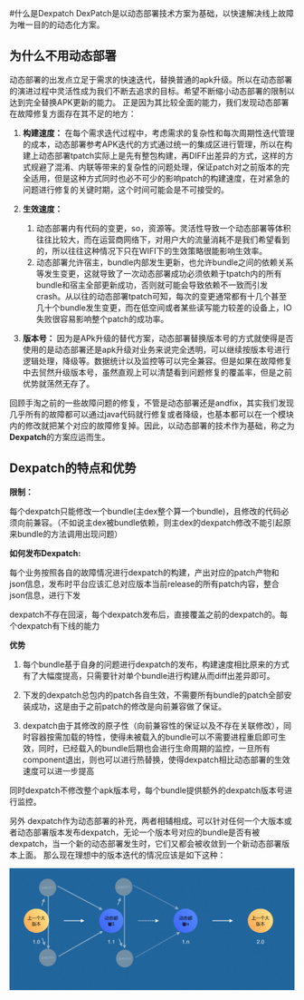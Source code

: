 #什么是Dexpatch
DexPatch是以动态部署技术方案为基础，以快速解决线上故障为唯一目的的动态化方案。


## 为什么不用动态部署
动态部署的出发点立足于需求的快速迭代，替换普通的apk升级。所以在动态部署的演进过程中灵活性成为我们不断去追求的目标。希望不断缩小动态部署的限制以达到完全替换APK更新的能力。
正是因为其比较全面的能力，我们发现动态部署在故障修复方面存在其不足的地方：

1. **构建速度：**
在每个需求迭代过程中，考虑需求的复杂性和每次周期性迭代管理的成本，动态部署参考APK迭代的方式通过统一的集成区进行管理，所以在构建上动态部署tpatch实际上是先有整包构建，再DIFF出差异的方式，这样的方式规避了混淆、内联等带来的复杂性的问题处理，保证patch对之前版本的完全适用，但是这种方式同时也必不可少的影响patch的构建速度，在对紧急的问题进行修复的关键时期，这个时间可能会是不可接受的。

2. **生效速度：**
   1. 动态部署内有代码的变更，so，资源等。灵活性导致一个动态部署等体积往往比较大，而在运营商网络下，对用户大的流量消耗不是我们希望看到的，所以往往这种情况下只在WIFI下的生效策略很能影响生效率。
   2. 动态部署允许宿主，bundle内部发生更新，也允许bundle之间的依赖关系等发生变更，这就导致了一次动态部署成功必须依赖于tpatch内的所有bundle和宿主全部更新成功，否则就可能会导致依赖不一致而引发crash。从以往的动态部署tpatch可知，每次的变更通常都有十几个甚至几十个bundle发生变更，而在低空间或者某些读写能力较差的设备上，IO失败很容易影响整个patch的成功率。

3. **版本号：**
   因为是APk升级的替代方案，动态部署替换版本号的方式就使得是否使用的是动态部署还是apk升级对业务来说完全透明，可以继续按版本号进行逻辑处理，降级等。数据统计以及监控等可以完全兼容。但是如果在故障修复中去贸然升级版本号，虽然直观上可以清楚看到问题修复的覆盖率，但是之前优势就荡然无存了。
   
回顾手淘之前的一些故障问题的修复，不管是动态部署还是andfix，其实我们发现几乎所有的故障都可以通过java代码就行修复或者降级，也基本都可以在一个模块内的修改就把某个对应的故障修复掉。因此，以动态部署的技术作为基础，称之为**Dexpatch**的方案应运而生。

## Dexpatch的特点和优势
**限制：** 

每个dexpatch只能修改一个bundle(主dex整个算一个bundle)，且修改的代码必须向前兼容。（不如说主dex被bundle依赖，则主dex的dexpatch修改不能引起原来bundle的方法调用出现问题）

**如何发布Dexpatch:**

每个业务按照各自的故障情况进行dexpatch的构建，产出对应的patch产物和json信息，发布时平台应该汇总对应版本当前release的所有patch内容，整合json信息，进行下发

dexpatch不存在回滚，每个dexpatch发布后，直接覆盖之前的dexpatch的。每个dexpatch有下线的能力

**优势**

1. 每个bundle基于自身的问题进行dexpatch的发布，构建速度相比原来的方式有了大幅度提高，只需要针对单个bundle进行构建从而diff出差异即可。
2. 下发的dexpatch总包内的patch各自生效，不需要所有bundle的patch全部安装成功，这是由于之前patch的修改是向前兼容做了保证。

3. dexpatch由于其修改的原子性（向前兼容性的保证以及不存在关联修改），同时容器按需加载的特性，使得未被载入的bundle可以不需要进程重启即可生效，同时，已经载入的bundle后期也会进行生命周期的监控，一旦所有component退出，则也可以进行热替换，使得dexpatch相比动态部署的生效速度可以进一步提高

同时dexpatch不修改整个apk版本号，每个bundle提供额外的dexpatch版本号进行监控。

另外 dexpatch作为动态部署的补充，两者相辅相成。可以针对任何一个大版本或者动态部署版本发布dexpatch，无论一个版本号对应的bundle是否有被dexpatch，当一个新的动态部署发生时，它们又都会被收敛到一个新动态部署版本上面。
那么现在理想中的版本迭代的情况应该是如下这种：
>
![MacDown Screenshot](img/dexpatch.png)


